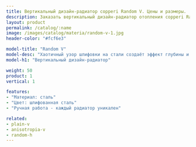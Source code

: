 ```yaml
---
title: Вертикальный дизайн-радиатор copperi Random V. Цены и размеры.
description: Заказать вертикальный дизайн-радиатор отопления copperi Random V в Москве.
layout: product
permalink: /catalog/:name
image: /images/catalog/materia/random-v-1.jpg
header-color: "#fcf6e3"

model-title: "Random V"
model-desc: "Хаотичный узор шлифовки на стали создаёт эффект глубины и бесконечное количество отблесков. Узор наносится вручную, поэтому каждый радиатор получается уникальным."
model-h1: "Вертикальный дизайн-радиатор"

weight: 50
product: 1
vertical: 1

features:
- "Материал: сталь"
- "Цвет: шлифованная сталь"
- "Ручная работа - каждый радиатор уникален"

related:
- plain-v
- anisotropia-v
- random-h
---
```

